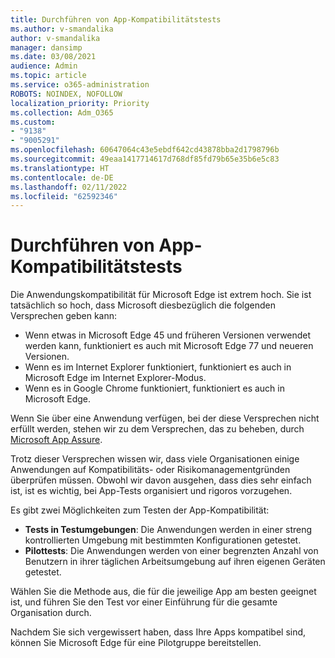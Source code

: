 ```yaml
---
title: Durchführen von App-Kompatibilitätstests
ms.author: v-smandalika
author: v-smandalika
manager: dansimp
ms.date: 03/08/2021
audience: Admin
ms.topic: article
ms.service: o365-administration
ROBOTS: NOINDEX, NOFOLLOW
localization_priority: Priority
ms.collection: Adm_O365
ms.custom:
- "9138"
- "9005291"
ms.openlocfilehash: 60647064c43e5ebdf642cd43878bba2d1798796b
ms.sourcegitcommit: 49eaa1417714617d768df85fd79b65e35b6e5c83
ms.translationtype: HT
ms.contentlocale: de-DE
ms.lasthandoff: 02/11/2022
ms.locfileid: "62592346"
---
```

# <a name="do-app-compatibility-testing"></a>Durchführen von App-Kompatibilitätstests

Die Anwendungskompatibilität für Microsoft Edge ist extrem hoch. Sie ist tatsächlich so hoch, dass Microsoft diesbezüglich die folgenden Versprechen geben kann:
- Wenn etwas in Microsoft Edge 45 und früheren Versionen verwendet werden kann, funktioniert es auch mit Microsoft Edge 77 und neueren Versionen.
- Wenn es im Internet Explorer funktioniert, funktioniert es auch in Microsoft Edge im Internet Explorer-Modus.
- Wenn es in Google Chrome funktioniert, funktioniert es auch in Microsoft Edge.

Wenn Sie über eine Anwendung verfügen, bei der diese Versprechen nicht erfüllt werden, stehen wir zu dem Versprechen, das zu beheben, durch [Microsoft App Assure](https://www.microsoft.com/fasttrack/microsoft-365/app-assure).

Trotz dieser Versprechen wissen wir, dass viele Organisationen einige Anwendungen auf Kompatibilitäts- oder Risikomanagementgründen überprüfen müssen. Obwohl wir davon ausgehen, dass dies sehr einfach ist, ist es wichtig, bei App-Tests organisiert und rigoros vorzugehen.

Es gibt zwei Möglichkeiten zum Testen der App-Kompatibilität:

- **Tests in Testumgebungen**: Die Anwendungen werden in einer streng kontrollierten Umgebung mit bestimmten Konfigurationen getestet.
- **Pilottests**: Die Anwendungen werden von einer begrenzten Anzahl von Benutzern in ihrer täglichen Arbeitsumgebung auf ihren eigenen Geräten getestet.

Wählen Sie die Methode aus, die für die jeweilige App am besten geeignet ist, und führen Sie den Test vor einer Einführung für die gesamte Organisation durch.

Nachdem Sie sich vergewissert haben, dass Ihre Apps kompatibel sind, können Sie Microsoft Edge für eine Pilotgruppe bereitstellen.
